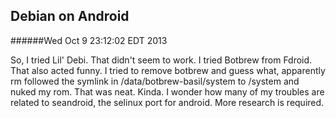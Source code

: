 Debian on Android
-----------------
######Wed Oct  9 23:12:02 EDT 2013

So, I tried Lil' Debi. That didn't seem to work. I tried Botbrew from Fdroid. That also acted funny. I tried to remove botbrew and guess what, apparently rm followed the symlink in /data/botbrew-basil/system to /system and nuked my rom. That was neat. Kinda. I wonder how many of my troubles are related to seandroid, the selinux port for android. More research is required.
